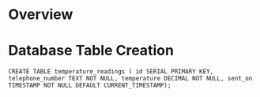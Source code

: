 # Overview

# Database Table Creation
`CREATE TABLE temperature_readings (
    id SERIAL PRIMARY KEY,
    telephone_number TEXT NOT NULL,
    temperature DECIMAL NOT NULL,
    sent_on TIMESTAMP NOT NULL DEFAULT CURRENT_TIMESTAMP);`